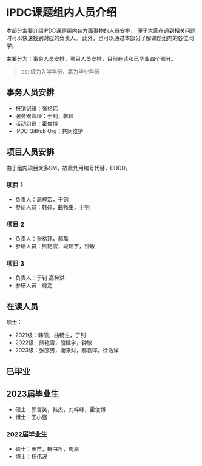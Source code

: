 # IPDC课题组内人员介绍

本部分主要介绍IPDC课题组内各方面事物的人员安排，
便于大家在遇到相关问题时可以快速找到对应的负责人。
此外，也可以通过本部分了解课题组内的各位同学。

主要分为：事务人员安排，项目人员安排，目前在读和已毕业四个部分。

> ps: 级为入学年份，届为毕业年份

## 事务人员安排

- 报销记账：张格玮
- 服务器管理：于钊，韩硕
- 活动组织：霍俊博
- IPDC Github Org：共同维护

## 项目人员安排

由于组内项目大多SM，故此处用编号代替，DDDD。

### 项目 1

- 负责人：高梓宏，于钊
- 参研人员：韩硕，曲畅生，于钊

### 项目 2

- 负责人：张格玮，郝磊
- 参研人员：熊艳雪，段建宇，钟敏

### 项目 3

- 负责人：于钊 高梓洪
- 参研人员：待定

## 在读人员

硕士：

- 2021级：韩硕，曲畅生，于钊
- 2022级：熊艳雪，段建宇，钟敏
- 2023级：张邵男，谢来财，郝袁珲，徐浩洋

## 已毕业

## 2023届毕业生

- 硕士：郭言笑，韩杰，刘梓峰，霍俊博
- 博士：王小强

### 2022届毕业生

- 硕士：田苗，轩书哲，周昊
- 博士：杨伟波
